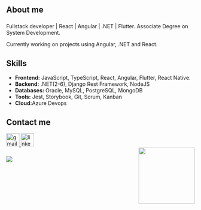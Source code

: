 <h2 align="left">About me</h2>

###
<p>Fullstack developer | React | Angular | .NET | Flutter. Associate Degree on System Development. </p>

<p>Currently working on projects using Angular, .NET and React.</p>



<h2 align="left">Skills</h2>

<ul>
  <li><b>Frontend:</b> JavaScript, TypeScript, React, Angular, Flutter, React Native.</li>
  <li><b>Backend:</b> .NET(2-6), Django Rest Framework, NodeJS</li>
  <li><b>Databases:</b> Oracle, MySQL, PostgreSQL, MongoDB</li>
  <li><b>Tools:</b> Jest, Storybook, Git, Scrum, Kanban</li>
  <li><b>Cloud:</b>Azure Devops</li>
</ul>


<h2>Contact me</h2>
<div align="left">
  <a href="mailto:giordanospiropulos@gmail.com" target="_blank">
    <img src="https://img.shields.io/static/v1?message=Gmail&logo=gmail&label=&color=D14836&logoColor=white&labelColor=&style=for-the-badge" height="35" alt="gmail logo"  />
  </a>
  <a href="https://www.linkedin.com/in/giordano-spiropulos-8b022419a/" target="_blank">
    <img src="https://img.shields.io/static/v1?message=LinkedIn&logo=linkedin&label=&color=0077B5&logoColor=white&labelColor=&style=for-the-badge" height="35" alt="linkedin logo"  />
  </a>
</div>
<img align="right" height="150" src="https://i.pinimg.com/originals/e4/26/70/e426702edf874b181aced1e2fa5c6cde.gif"  />

###
![](https://komarev.com/ghpvc/?username=GiordanoSpiropulos)

<br clear="both">
